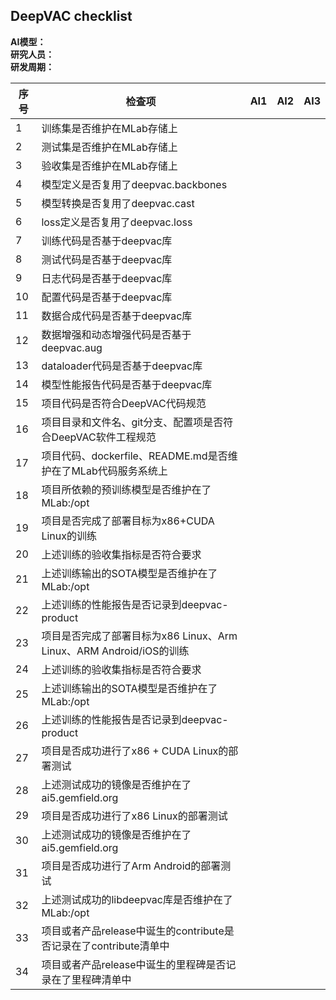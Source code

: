 ## DeepVAC checklist
**AI模型：**  
**研究人员：**  
**研发周期：**

| 序号 | 检查项      |  AI1 |AI2 |AI3 |
|----|-------------|---------|----|----|
| 1 | 训练集是否维护在MLab存储上 |         |||
| 2 | 测试集是否维护在MLab存储上 |         |||
| 3 | 验收集是否维护在MLab存储上 |         |||
| 4 | 模型定义是否复用了deepvac.backbones |         |||
| 5 | 模型转换是否复用了deepvac.cast |         |||
| 6 | loss定义是否复用了deepvac.loss |         |||
| 7 | 训练代码是否基于deepvac库 |         |||
| 8 | 测试代码是否基于deepvac库 |         |||
| 9 | 日志代码是否基于deepvac库    |         |||
|10 | 配置代码是否基于deepvac库    |         |||
|11 | 数据合成代码是否基于deepvac库    |         |||
|12 | 数据增强和动态增强代码是否基于deepvac.aug    |         |||
|13 | dataloader代码是否基于deepvac库      |         |||
|14 | 模型性能报告代码是否基于deepvac库    |         |||
|15 | 项目代码是否符合DeepVAC代码规范     |         |||
|16 | 项目目录和文件名、git分支、配置项是否符合DeepVAC软件工程规范    |         |||
|17 | 项目代码、dockerfile、README.md是否维护在了MLab代码服务系统上    |         |||
|18 | 项目所依赖的预训练模型是否维护在了MLab:/opt   |         |||
|19 | 项目是否完成了部署目标为x86+CUDA Linux的训练     |         |||
|20 | 上述训练的验收集指标是否符合要求    |         |||
|21 | 上述训练输出的SOTA模型是否维护在了MLab:/opt    |         |||
|22 | 上述训练的性能报告是否记录到deepvac-product     |         |||
|23 | 项目是否完成了部署目标为x86 Linux、Arm Linux、ARM Android/iOS的训练     |        |||
|24 | 上述训练的验收集指标是否符合要求    |         |||
|25 | 上述训练输出的SOTA模型是否维护在了MLab:/opt    |         |||
|26 | 上述训练的性能报告是否记录到deepvac-product     |         |||
|27 | 项目是否成功进行了x86 + CUDA Linux的部署测试    |         |||
|28 | 上述测试成功的镜像是否维护在了ai5.gemfield.org    |         |||
|29 | 项目是否成功进行了x86 Linux的部署测试     |         |||
|30 | 上述测试成功的镜像是否维护在了ai5.gemfield.org     |         |||
|31 | 项目是否成功进行了Arm Android的部署测试     |         |||
|32 | 上述测试成功的libdeepvac库是否维护在了MLab:/opt     |         |||
|33 | 项目或者产品release中诞生的contribute是否记录在了contribute清单中   |     |||
|34 | 项目或者产品release中诞生的里程碑是否记录在了里程碑清单中     |         |||
